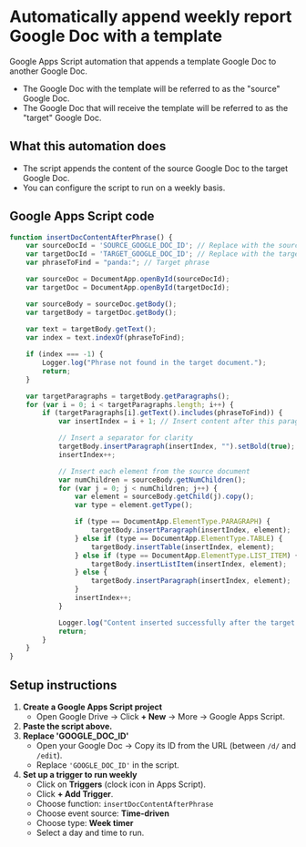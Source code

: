 # Automatically append weekly report Google Doc with a template

Google Apps Script automation that appends a template Google Doc to another Google Doc.

* The Google Doc with the template will be referred to as the "source" Google Doc.
* The Google Doc that will receive the template will be referred to as the "target" Google Doc.


## What this automation does

* The script appends the content of the source Google Doc to the target Google Doc.
* You can configure the script to run on a weekly basis.


## Google Apps Script code

```javascript
function insertDocContentAfterPhrase() {
    var sourceDocId = 'SOURCE_GOOGLE_DOC_ID'; // Replace with the source Google Doc ID 
    var targetDocId = 'TARGET_GOOGLE_DOC_ID'; // Replace with the target Google Doc ID 
    var phraseToFind = "panda:"; // Target phrase

    var sourceDoc = DocumentApp.openById(sourceDocId);
    var targetDoc = DocumentApp.openById(targetDocId);

    var sourceBody = sourceDoc.getBody();
    var targetBody = targetDoc.getBody();
    
    var text = targetBody.getText();
    var index = text.indexOf(phraseToFind);

    if (index === -1) {
        Logger.log("Phrase not found in the target document.");
        return;
    }

    var targetParagraphs = targetBody.getParagraphs();
    for (var i = 0; i < targetParagraphs.length; i++) {
        if (targetParagraphs[i].getText().includes(phraseToFind)) {
            var insertIndex = i + 1; // Insert content after this paragraph

            // Insert a separator for clarity
            targetBody.insertParagraph(insertIndex, "").setBold(true);
            insertIndex++;

            // Insert each element from the source document
            var numChildren = sourceBody.getNumChildren();
            for (var j = 0; j < numChildren; j++) {
                var element = sourceBody.getChild(j).copy();
                var type = element.getType();

                if (type == DocumentApp.ElementType.PARAGRAPH) {
                    targetBody.insertParagraph(insertIndex, element);
                } else if (type == DocumentApp.ElementType.TABLE) {
                    targetBody.insertTable(insertIndex, element);
                } else if (type == DocumentApp.ElementType.LIST_ITEM) {
                    targetBody.insertListItem(insertIndex, element);
                } else {
                    targetBody.insertParagraph(insertIndex, element);
                }
                insertIndex++;
            }

            Logger.log("Content inserted successfully after the target phrase.");
            return;
        }
    }
}
```


## Setup instructions

1. **Create a Google Apps Script project**  
    * Open Google Drive → Click **+ New** → More → Google Apps Script.
2. **Paste the script above.**
3. **Replace 'GOOGLE_DOC_ID'**  
    * Open your Google Doc → Copy its ID from the URL (between `/d/` and `/edit`).
    * Replace `'GOOGLE_DOC_ID'` in the script.
4. **Set up a trigger to run weekly**  
    * Click on **Triggers** (clock icon in Apps Script).
    * Click **+ Add Trigger**.
    * Choose function: `insertDocContentAfterPhrase`
    * Choose event source: **Time-driven**
    * Choose type: **Week timer**
    * Select a day and time to run.
